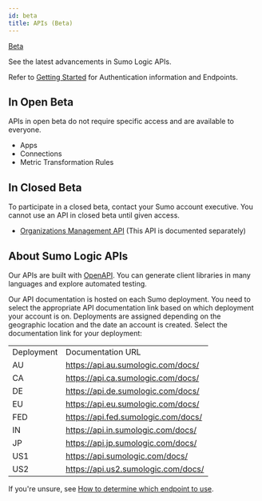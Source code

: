 ```yaml
---
id: beta
title: APIs (Beta)
---
```


<p> <a href="/docs/beta"><span className="beta">Beta</span></a> </p>

See the latest advancements in Sumo Logic APIs.

Refer to [Getting Started](docs/api/index.md) for Authentication information and Endpoints.

## In Open Beta

APIs in open beta do not require specific access and are available to everyone.

* Apps
* Connections
* Metric Transformation Rules


## In Closed Beta

To participate in a closed beta, contact your Sumo account executive. You cannot use an API in closed beta until given access.

* [Organizations Management API](https://organizations.sumologic.com/docs/) (This API is documented separately)

## About Sumo Logic APIs

Our APIs are built with [OpenAPI](https://www.openapis.org/). You can generate client libraries in many languages and explore automated testing.

Our API documentation is hosted on each Sumo deployment. You need to select the appropriate API documentation link based on which deployment your account is on. Deployments are assigned depending on the geographic location and the date an account is created. Select the documentation link for your deployment:

<table><small>
  <tr>
   <td>Deployment
   </td>
   <td>Documentation URL
   </td>
  </tr>
  <tr>
   <td>AU
   </td>
   <td><a href="https://api.au.sumologic.com/docs/">https://api.au.sumologic.com/docs/</a>
   </td>
  </tr>
  <tr>
   <td>CA
   </td>
   <td><a href="https://api.ca.sumologic.com/docs/">https://api.ca.sumologic.com/docs/</a>
   </td>
  </tr>
  <tr>
   <td>DE
   </td>
   <td><a href="https://api.de.sumologic.com/docs/">https://api.de.sumologic.com/docs/</a>
   </td>
  </tr>
  <tr>
   <td>EU
   </td>
   <td><a href="https://api.eu.sumologic.com/docs/">https://api.eu.sumologic.com/docs/</a>
   </td>
  </tr>
  <tr>
   <td>FED
   </td>
   <td><a href="https://api.fed.sumologic.com/docs/">https://api.fed.sumologic.com/docs/</a>
   </td>
  </tr>
  <tr>
   <td>IN
   </td>
   <td><a href="https://api.in.sumologic.com/docs/">https://api.in.sumologic.com/docs/</a>
   </td>
  </tr>
  <tr>
   <td>JP
   </td>
   <td><a href="https://api.jp.sumologic.com/docs/">https://api.jp.sumologic.com/docs/</a>
   </td>
  </tr>
  <tr>
   <td>US1
   </td>
   <td><a href="https://api.sumologic.com/docs/">https://api.sumologic.com/docs/</a>
   </td>
  </tr>
  <tr>
   <td>US2
   </td>
   <td><a href="https://api.us2.sumologic.com/docs/">https://api.us2.sumologic.com/docs/</a>
   </td>
  </tr></small>
</table>

​​​If you're unsure, see [How to determine which endpoint to use](https://help.sumologic.com/APIs/General-API-Information/Sumo-Logic-Endpoints-by-Deployment-and-Firewall-Security#How_can_I_determine_which_endpoint_I_should_use.3F).
